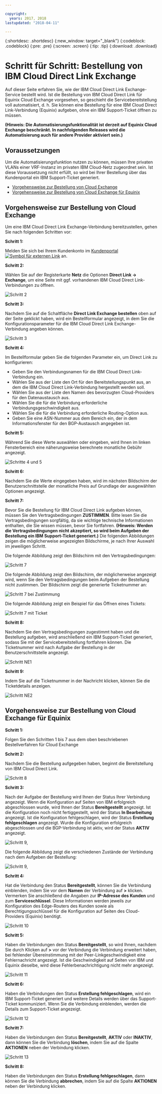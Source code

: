 ```yaml
---

copyright:
  years: 2017, 2018
lastupdated: "2018-04-11"

---
```


{:shortdesc: .shortdesc}
{:new_window: target="_blank"}
{:codeblock: .codeblock}
{:pre: .pre}
{:screen: .screen}
{:tip: .tip}
{:download: .download}

# Schritt für Schritt: Bestellung von IBM Cloud Direct Link Exchange

Auf dieser Seite erfahren Sie, wie der IBM Cloud Direct Link Exchange-Service bestellt wird. Ist die Bestellung von IBM Cloud Direct Link für Equinix Cloud Exchange vorgesehen, so geschieht die Servicebereitstellung voll automatisiert, d. h. Sie können eine Bestellung für eine IBM Cloud Direct Link-Verbindung (Equinix) aufgeben, ohne ein IBM Support-Ticket öffnen zu müssen.

**(Hinweis: Die Automatisierungsfunktionalität ist derzeit auf Equinix Cloud Exchange beschränkt. In nachfolgenden Releases wird die Automatisierung auch für andere Provider aktiviert sein.)**

## Voraussetzungen

Um die Automatisierungsfunktion nutzen zu können, müssen Ihre privaten VLANs einer VRF-Instanz im privaten IBM Cloud-Netz zugeordnet sein. Ist diese Voraussetzung nicht erfüllt, so wird bei Ihrer Bestellung über das Kundenportal ein IBM Support-Ticket generiert.

 * [Vorgehensweise zur Bestellung von Cloud Exchange](#how-to-order-cloud-exchange)
 * [Vorgehensweise zur Bestellung von Cloud Exchange für Equinix](#how-to-order-cloud-exchange-for-equinix)

## Vorgehensweise zur Bestellung von Cloud Exchange

Um eine IBM Cloud Direct Link Exchange-Verbindung bereitzustellen, gehen Sie nach folgenden Schritten vor:

**Schritt 1:**

Melden Sie sich bei Ihrem Kundenkonto im [Kundenportal ![Symbol für externen Link](../../icons/launch-glyph.svg "Symbol für externen Link")](https://control.softlayer.com/) an.

**Schritt 2:**

Wählen Sie auf der Registerkarte **Netz** die Optionen **Direct Link -> Exchange**, um eine Seite mit ggf. vorhandenen IBM Cloud Direct Link-Verbindungen zu öffnen.

![Schritt 2](/images/Equinix-Step2.png)

**Schritt 3:**

Nachdem Sie auf die Schaltfläche **Direct Link Exchange bestellen** oben auf der Seite geklickt haben, wird ein Bestellformular angezeigt, in dem Sie die Konfigurationsparameter für die IBM Cloud Direct Link Exchange-Verbindung angeben können.

![Schritt 3](/images/Equinix-Step3.png)

**Schritt 4:**

Im Bestellformular geben Sie die folgenden Parameter ein, um Direct Link zu konfigurieren:
  * Geben Sie den Verbindungsnamen für die IBM Cloud Direct Link-Verbindung ein.
  * Wählen Sie aus der Liste den Ort für den Bereitstellungspunkt aus, an dem die IBM Cloud Direct Link-Verbindung hergestellt werden soll.
  * Wählen Sie aus der Liste den Namen des bevorzugten Cloud-Providers für den Datenaustausch aus.
  * Wählen Sie die für die Verbindung erforderliche Verbindungsgeschwindigkeit aus.
  * Wählen Sie die für die Verbindung erforderliche Routing-Option aus.
  * Geben Sie eine ASN-Nummer aus dem Bereich ein, der in dem Informationsfenster für den BGP-Austausch angegeben ist.

**Schritt 5:**

Während Sie diese Werte auswählen oder eingeben, wird Ihnen im linken Fensterbereich eine näherungsweise berechnete monatliche Gebühr angezeigt.

![Schritte 4 und 5](/images/Equinix-Step4-5.png)

**Schritt 6:**

Nachdem Sie die Werte eingegeben haben, wird im nächsten Bildschirm der Benutzerschnittstelle der monatliche Preis auf Grundlage der ausgewählten Optionen angezeigt.

**Schritt 7:**

Bevor Sie die Bestellung für IBM Cloud Direct Link aufgeben können, müssen Sie den Vertragsbedingungen **ZUSTIMMEN**. Bitte lesen Sie die Vertragsbedingungen sorgfältig, da sie wichtige technische Informationen enthalten, die Sie wissen müssen, bevor Sie fortfahren. **(Hinweis: Werden die Vertragsbedingungen nicht akzeptiert, so wird beim Aufgeben der Bestellung ein IBM Support-Ticket generiert.)** Die folgenden Abbildungen zeigen die möglicherweise angezeigten Bildschirme, je nach Ihrer Auswahl im jeweiligen Schritt.

Die folgende Abbildung zeigt den Bildschirm mit den Vertragsbedingungen:

![Schritt 7](images/Equinix-Step7.png)

Die folgende Abbildung zeigt den Bildschirm, der möglicherweise angezeigt wird, wenn Sie den Vertragsbedingungen beim Aufgeben der Bestellung nicht zustimmen. Der Bildschirm zeigt die generierte Ticketnummer an:

![Schritt 7 bei Zustimmung](/images/Equinix-Step7-NoAgree.png)

Die folgende Abbildung zeigt ein Beispiel für das Öffnen eines Tickets:

![Schritt 7 mit Ticket](/images/Equinix-Step7-NoAgree-Ticket.png)

**Schritt 8:**

Nachdem Sie den Vertragsbedingungen zugestimmt haben und die Bestellung aufgeben, wird anschließend ein IBM Support-Ticket generiert, sodass Sie mit der Servicebereitstellung fortfahren können. Die Ticketnummer wird nach Aufgabe der Bestellung in der Benutzerschnittstelle angezeigt. 

![Schritt NE1](/images/Non-Equinix-Step1.png)

**Schritt 9:**

Indem Sie auf die Ticketnummer in der Nachricht klicken, können Sie die Ticketdetails anzeigen.

![Schritt NE2](/images/Non-Equinix-Step2.png)

## Vorgehensweise zur Bestellung von Cloud Exchange für Equinix

**Schritt 1:**

Folgen Sie den Schritten 1 bis 7 aus dem oben beschriebenen Bestellverfahren für Cloud Exchange

**Schritt 2:**

Nachdem Sie die Bestellung aufgegeben haben, beginnt die Bereitstellung von IBM Cloud Direct Link.

![Schritt 8](/images/Equinix-Step8.png)

**Schritt 3:**

Nach der Aufgabe der Bestellung wird Ihnen der Status Ihrer Verbindung angezeigt. Wenn die Konfiguration auf Seiten von IBM erfolgreich abgeschlossen wurde, wird Ihnen der Status **Bereitgestellt** angezeigt. Ist die Konfiguration noch nicht fertiggestellt, wird der Status **In Bearbeitung** angezeigt. Ist die Konfiguration fehlgeschlagen, wird der Status **Erstellung fehlgeschlagen** angezeigt. Wurde die Konfiguration erfolgreich abgeschlossen und die BGP-Verbindung ist aktiv, wird der Status **AKTIV** angezeigt.

![Schritt 9, ](/images/Equinix-Step9-InProgress.png)

Die folgende Abbildung zeigt die verschiedenen Zustände der Verbindung nach dem Aufgeben der Bestellung:

![Schritt 9, ](/images/Equinix-Step9-UP.png)

**Schritt 4:**

Hat die Verbindung den Status **Bereitgestellt**, können Sie die Verbindung einblenden, indem Sie vor dem **Namen** der Verbindung auf **>** klicken. Vermerken Sie anschließend die Angaben zur **IP-Adresse des Kunden** und zum **Serviceschlüssel**. Diese Informationen werden jeweils zur Konfiguration des Edge-Routers des Kunden sowie als Berechtigungsschlüssel für die Konfiguration auf Seiten des Cloud-Providers (Equinix) benötigt.

![Schritt 10](/images/Equinix-Step10-Provisioned.png)

**Schritt 5:**

Haben die Verbindungen den Status **Bereitgestellt**, so wird Ihnen, nachdem Sie durch Klicken auf **>** vor der Verbindung die Verbindung erweitert haben, bei fehlender Übereinstimmung mit der Peer-Linkgeschwindigkeit eine Fehlernachricht angezeigt. Ist die Geschwindigkeit auf Seiten von IBM und Equinix dieselbe, wird diese Fehlerbenachrichtigung nicht mehr angezeigt.

![Schritt 11](/images/Equinix-Step11-PortMismatch.png)

**Schritt 6:**

Haben die Verbindungen den Status **Erstellung fehlgeschlagen**, wird ein IBM Support-Ticket generiert und weitere Details werden über das Support-Ticket kommuniziert. Wenn Sie die Verbindung einblenden, werden die Details zum Support-Ticket angezeigt.

![Schritt 12](/images/Equinix-Step12-CreateFailed.png)

**Schritt 7:**

Haben die Verbindungen den Status **Bereitgestellt**, **AKTIV** oder **INAKTIV**, dann können Sie die Verbindung **löschen**, indem Sie auf die Spalte **AKTIONEN** neben der Verbindung klicken.

![Schritt 13](/images/Equinix-Step13-Delete.png)

**Schritt 8:**

Haben die Verbindungen den Status **Erstellung fehlgeschlagen**, dann können Sie die Verbindung **abbrechen**, indem Sie auf die Spalte **AKTIONEN** neben der Verbindung klicken.

